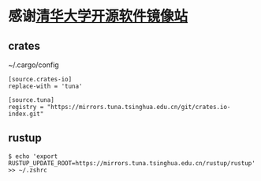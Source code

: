# 感谢[清华大学开源软件镜像站](https://mirrors.tuna.tsinghua.edu.cn/)
## crates
~/.cargo/config
```
[source.crates-io]
replace-with = 'tuna'

[source.tuna]
registry = "https://mirrors.tuna.tsinghua.edu.cn/git/crates.io-index.git"
```

## rustup
```
$ echo 'export RUSTUP_UPDATE_ROOT=https://mirrors.tuna.tsinghua.edu.cn/rustup/rustup' >> ~/.zshrc
```